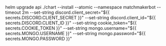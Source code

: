 helm upgrade api ./chart --install --atomic --namespace matchmakerbot --timeout 2m --set-string discord.client_secret="${{ secrets.DISCORD.CLIENT_SECRET }}" --set-string discord.client_id="${{ secrets.DISCORD.CLIENT_ID }}" --set-string cookie_token="${{ secrets.COOKIE_TOKEN }}" --set-string mongo.username="${{ secrets.MONGO.USERNAME }}" --set-string mongo.password="${{ secrets.MONGO.PASSWORD }}"